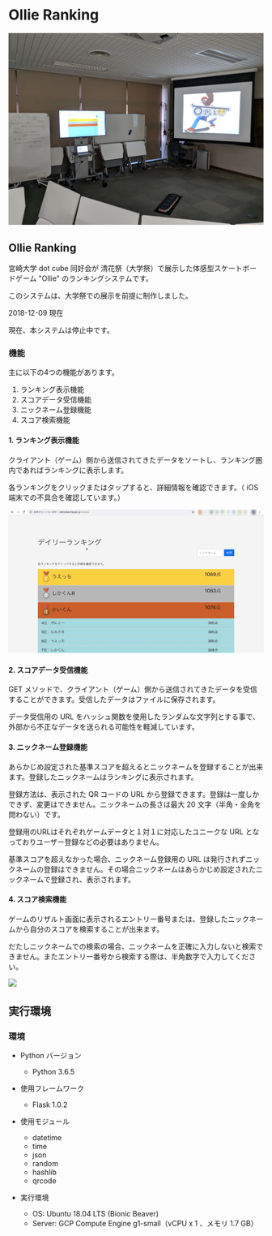# Ollie Ranking

<img src="sample/ollie_top_image.jpg">

## Ollie Ranking

宮崎大学
dot cube
同好会が
清花祭（大学祭）で展示した体感型スケートボードゲーム
"Ollie"
のランキングシステムです。

このシステムは、大学祭での展示を前提に制作しました。

2018-12-09 現在

現在、本システムは停止中です。


### 機能
主に以下の4つの機能があります。

1. ランキング表示機能
2. スコアデータ受信機能
3. ニックネーム登録機能
4. スコア検索機能

#### 1. ランキング表示機能

クライアント（ゲーム）側から送信されてきたデータをソートし、ランキング圏内であればランキングに表示します。

各ランキングをクリックまたはタップすると、詳細情報を確認できます。（
iOS
端末での不具合を確認しています。）

<img src="sample/ranking_main_pc_mini.gif">

#### 2. スコアデータ受信機能
GET
メソッドで、クライアント（ゲーム）側から送信されてきたデータを受信することができます。受信したデータはファイルに保存されます。

データ受信用の
URL
をハッシュ関数を使用したランダムな文字列とする事で、外部から不正なデータを送られる可能性を軽減しています。

#### 3. ニックネーム登録機能
あらかじめ設定された基準スコアを超えるとニックネームを登録することが出来ます。登録したニックネームはランキングに表示されます。

登録方法は、表示された
QR
コードの
URL
から登録できます。登録は一度しかできず、変更はできません。ニックネームの長さは最大
20
文字（半角・全角を問わない）です。

登録用のURLはそれぞれゲームデータと１対１に対応したユニークな
URL
となっておりユーザー登録などの必要はありません。

基準スコアを超えなかった場合、ニックネーム登録用の
URL
は発行されずニックネームの登録はできません。その場合ニックネームはあらかじめ設定されたニックネームで登録され、表示されます。

#### 4. スコア検索機能
ゲームのリザルト画面に表示されるエントリー番号または、登録したニックネームから自分のスコアを検索することが出来ます。

だたしニックネームでの検索の場合、ニックネームを正確に入力しないと検索できません。またエントリー番号から検索する際は、半角数字で入力してください。

<img src="sample/ranking_search_pc_mini.gif">


## 実行環境

### 環境

* Python バージョン

    * Python 3.6.5

* 使用フレームワーク
    
    * Flask 1.0.2

* 使用モジュール

    * datetime
    * time
    * json
    * random
    * hashlib
    * qrcode

* 実行環境

    * OS: Ubuntu 18.04 LTS (Bionic Beaver)
    * Server: GCP Compute Engine g1-small（vCPU x 1
    、メモリ
     1.7 GB）


<!--
## 使用方法

## 言い訳

## Licence

## 開発者

## 参考文献
-->

